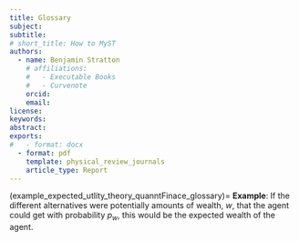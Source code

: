 ```yaml
---
title: Glossary
subject: 
subtitle: 
# short_title: How to MyST
authors:
  - name: Benjamin Stratton
    # affiliations:
    #   - Executable Books
    #   - Curvenote
    orcid: 
    email:
license: 
keywords:  
abstract: 
exports:
#   - format: docx
  - format: pdf
    template: physical_review_journals
    article_type: Report
---
```


(example_expected_utlity_theory_quanntFinace_glossary)=
**Example**: If the different alternatives were potentially amounts of wealth, $w$, that the agent could get with probability $p_w$, this would be the expected wealth of the agent. 